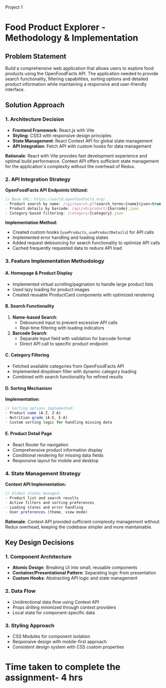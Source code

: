 Project 1 
# Food Product Explorer - Methodology & Implementation

## Problem Statement
Build a comprehensive web application that allows users to explore food products using the OpenFoodFacts API. The application needed to provide search functionality, filtering capabilities, sorting options and detailed product information while maintaining a responsive and user-friendly interface.


## Solution Approach
### 1. Architecture Decision

- **Frontend Framework**: React.js with Vite
- **Styling**: CSS3 with responsive design principles
- **State Management**: React Context API for global state management
- **API Integration**: Fetch API with custom hooks for data management

**Rationale**: React with Vite provides fast development experience and optimal build performance. Context API offers sufficient state management for the application's complexity without the overhead of Redux.


### 2. API Integration Strategy

**OpenFoodFacts API Endpoints Utilized:**
```javascript
// Base URL: https://world.openfoodfacts.org/
- Product search by name: /cgi/search.pl?search_terms={name}&json=true
- Product details by barcode: /api/v0/product/{barcode}.json
- Category-based filtering: /category/{category}.json
```

**Implementation Method:**
- Created custom hooks (`useProducts`, `useProductDetails`) for API calls
- Implemented error handling and loading states
- Added request debouncing for search functionality to optimize API calls
- Cached frequently requested data to reduce API load


### 3. Feature Implementation Methodology

#### A. Homepage & Product Display
- Implemented virtual scrolling/pagination to handle large product lists
- Used lazy loading for product images
- Created reusable ProductCard components with optimized rendering

#### B. Search Functionality
1. **Name-based Search**: 
   - Debounced input to prevent excessive API calls
   - Real-time filtering with loading indicators
2. **Barcode Search**: 
   - Separate input field with validation for barcode format
   - Direct API call to specific product endpoint

#### C. Category Filtering
- Fetched available categories from OpenFoodFacts API
- Implemented dropdown filter with dynamic category loading
- Combined with search functionality for refined results

#### D. Sorting Mechanism
**Implementation**:
```javascript
// Sorting options implemented:
- Product name (A-Z, Z-A)
- Nutrition grade (A-E, E-A)
- Custom sorting logic for handling missing data
```

#### E. Product Detail Page

- React Router for navigation
- Comprehensive product information display
- Conditional rendering for missing data fields
- Responsive layout for mobile and desktop

  
### 4. State Management Strategy

**Context API Implementation:**
```javascript
// Global states managed:
- Product list and search results
- Active filters and sorting preferences
- Loading states and error handling
- User preferences (theme, view mode)
```

**Rationale**: Context API provided sufficient complexity management without Redux overhead, keeping the codebase simpler and more maintainable.


## Key Design Decisions

### 1. Component Architecture
- **Atomic Design**: Breaking UI into small, reusable components
- **Container/Presentational Pattern**: Separating logic from presentation
- **Custom Hooks**: Abstracting API logic and state management

### 2. Data Flow
- Unidirectional data flow using Context API
- Props drilling minimized through context providers
- Local state for component-specific data

### 3. Styling Approach
- CSS Modules for component isolation
- Responsive design with mobile-first approach
- Consistent design system with CSS custom properties

# Time taken to complete the assignment- 4 hrs
